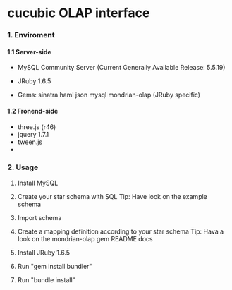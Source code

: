 cucubic OLAP interface
======================

### 1. Enviroment ###

#### 1.1 Server-side ####


- MySQL Community Server
(Current Generally Available Release: 5.5.19)

- JRuby 1.6.5
- Gems: sinatra
        haml
        json
        mysql
        mondrian-olap (JRuby specific)
  
#### 1.2 Fronend-side ####

- three.js (r46)
- jquery 1.7.1
- tween.js
- 

### 2. Usage ###

1. Install MySQL
1. Create your star schema with SQL
   Tip: Have look on the example schema
2. Import schema
3. Create a mapping definition according to your star schema
   Tip: Hava a look on the mondrian-olap gem README docs

4. Install JRuby 1.6.5
5. Run "gem install bundler"
6. Run "bundle install"

